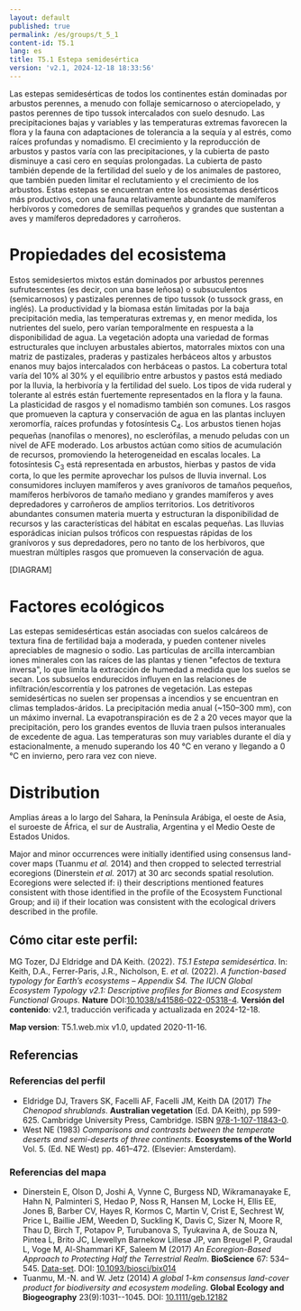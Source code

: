 ```yaml
---
layout: default
published: true
permalink: /es/groups/t_5_1
content-id: T5.1
lang: es
title: T5.1 Estepa semidesértica
version: 'v2.1, 2024-12-18 18:33:56'
---
```


Las estepas semidesérticas de todos los continentes están dominadas por arbustos perennes, a menudo con follaje semicarnoso o aterciopelado, y pastos perennes de tipo tussok intercalados con suelo desnudo. Las precipitaciones bajas y variables y las temperaturas extremas favorecen la flora y la fauna con adaptaciones de tolerancia a la sequía y al estrés, como raíces profundas y nomadismo. El crecimiento y la reproducción de arbustos y pastos varía con las precipitaciones, y la cubierta de pasto disminuye a casi cero en sequías prolongadas. La cubierta de pasto también depende de la fertilidad del suelo y de los animales de pastoreo, que también pueden limitar el reclutamiento y el crecimiento de los arbustos. Estas estepas se encuentran entre los ecosistemas desérticos más productivos, con una fauna relativamente abundante de mamíferos herbívoros y comedores de semillas pequeños y grandes que sustentan a aves y mamíferos depredadores y carroñeros.

# Propiedades del ecosistema
 
Estos semidesiertos mixtos están dominados por arbustos perennes sufrutescentes (es decir, con una base leñosa) o subsuculentos (semicarnosos) y pastizales perennes de tipo tussok (o tussock grass, en inglés). La productividad y la biomasa están limitadas por la baja precipitación media, las temperaturas extremas y, en menor medida, los nutrientes del suelo, pero varían temporalmente en respuesta a la disponibilidad de agua. La vegetación adopta una variedad de formas estructurales que incluyen arbustales abiertos, matorrales mixtos con una matriz de pastizales, praderas y pastizales herbáceos altos y arbustos enanos muy bajos intercalados con herbáceas o pastos. La cobertura total varía del 10% al 30% y el equilibrio entre arbustos y pastos está mediado por la lluvia, la herbivoría y la fertilidad del suelo. Los tipos de vida ruderal y tolerante al estrés están fuertemente representados en la flora y la fauna. La plasticidad de rasgos y el nomadismo también son comunes. Los rasgos que promueven la captura y conservación de agua en las plantas incluyen xeromorfía, raíces profundas y fotosíntesis C<sub>4</sub>. Los arbustos tienen hojas pequeñas (nanofilas o menores), no esclerófilas, a menudo peludas con un nivel de AFE moderado. Los arbustos actúan como sitios de acumulación de recursos, promoviendo la heterogeneidad en escalas locales. La fotosíntesis C<sub>3</sub> está representada en arbustos, hierbas y pastos de vida corta, lo que les permite aprovechar los pulsos de lluvia invernal. Los consumidores incluyen mamíferos y aves granívoros de tamaños pequeños, mamíferos herbívoros de tamaño mediano y grandes mamíferos y aves depredadores y carroñeros de amplios territorios. Los detritívoros abundantes consumen materia muerta y estructuran la disponibilidad de recursos y las características del hábitat en escalas pequeñas. Las lluvias esporádicas inician pulsos tróficos con respuestas rápidas de los granívoros y sus depredadores, pero no tanto de los herbívoros, que muestran múltiples rasgos que promueven la conservación de agua.

[DIAGRAM]

# Factores ecológicos
 
Las estepas semidesérticas están asociadas con suelos calcáreos de textura fina de fertilidad baja a moderada, y pueden contener niveles apreciables de magnesio o sodio. Las partículas de arcilla intercambian iones minerales con las raíces de las plantas y tienen "efectos de textura inversa", lo que limita la extracción de humedad a medida que los suelos se secan. Los subsuelos endurecidos influyen en las relaciones de infiltración/escorrentía y los patrones de vegetación. Las estepas semidesérticas no suelen ser propensas a incendios y se encuentran en climas templados-áridos. La precipitación media anual (~150–300 mm), con un máximo invernal. La evapotranspiración es de 2 a 20 veces mayor que la precipitación, pero los grandes eventos de lluvia traen pulsos interanuales de excedente de agua. Las temperaturas son muy variables durante el día y estacionalmente, a menudo superando los 40 °C en verano y llegando a 0 °C en invierno, pero rara vez con nieve.
 
# Distribution
 
Amplias áreas a lo largo del Sahara, la Península Arábiga, el oeste de Asia, el suroeste de África, el sur de Australia, Argentina y el Medio Oeste de Estados Unidos.

Major and minor occurrences were initially identified using consensus land-cover maps (Tuanmu _et al._ 2014) and then cropped to selected terrestrial ecoregions (Dinerstein _et al._ 2017) at 30 arc seconds spatial resolution. Ecoregions were selected if: i) their descriptions mentioned features consistent with those identified in the profile of the Ecosystem Functional Group; and ii) if their location was consistent with the ecological drivers described in the profile.

## Cómo citar este perfil:

MG Tozer, DJ Eldridge and DA Keith. (2022). *T5.1 Estepa semidesértica*. In: Keith, D.A., Ferrer-Paris, J.R., Nicholson, E. *et al.* (2022). *A function-based typology for Earth’s ecosystems – Appendix S4. The IUCN Global Ecosystem Typology v2.1: Descriptive profiles for Biomes and Ecosystem Functional Groups*. **Nature** DOI:[10.1038/s41586-022-05318-4](https://doi.org/10.1038/s41586-022-05318-4).
**Versión del contenido**: v2.1, traducción verificada y actualizada en 2024-12-18.

**Map version**: T5.1.web.mix v1.0, updated 2020-11-16.

## Referencias

### Referencias del perfil
* Eldridge DJ, Travers SK, Facelli AF, Facelli JM, Keith DA  (2017) *The Chenopod shrublands*. **Australian vegetation** (Ed. DA Keith), pp 599-625. Cambridge University Press, Cambridge. ISBN [978-1-107-11843-0](http://www.cambridge.org/9781107118430).
* West NE (1983) *Comparisons and contrasts between the temperate deserts and semi-deserts of three continents*. **Ecosystems of the World** Vol. 5. (Ed. NE West) pp. 461–472. (Elsevier: Amsterdam).

### Referencias del mapa
* Dinerstein E, Olson D, Joshi A, Vynne C, Burgess ND, Wikramanayake E, Hahn N, Palminteri S, Hedao P, Noss R, Hansen M, Locke H, Ellis EE, Jones B, Barber CV, Hayes R, Kormos C, Martin V, Crist E, Sechrest W, Price L, Baillie JEM, Weeden D, Suckling K, Davis C, Sizer N, Moore R, Thau D, Birch T, Potapov P, Turubanova S, Tyukavina A, de Souza N, Pintea L, Brito JC, Llewellyn Barnekow Lillesø JP, van Breugel P, Graudal L, Voge M, Al-Shammari KF, Saleem M  (2017) *An Ecoregion-Based Approach to Protecting Half the Terrestrial Realm*. **BioScience** 67: 534–545. [Data-set](https://ecoregions2017.appspot.com/). DOI: [10.1093/biosci/bix014](http://doi.org/10.1093/biosci/bix014)
* Tuanmu, M.-N. and W. Jetz (2014) *A global 1-km consensus land-cover product for biodiversity and ecosystem modeling*. **Global Ecology and Biogeography** 23(9):1031--1045. DOI: [10.1111/geb.12182](http://doi.org/10.1111/geb.12182)
